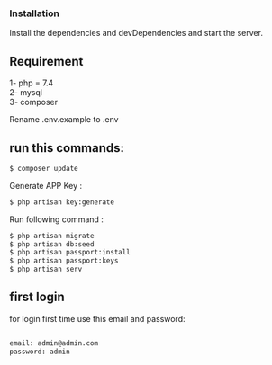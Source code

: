 ### Installation

Install the dependencies and devDependencies and start the server.


## Requirement

1- php = 7.4
<br>
2- mysql
<br>
3- composer
<br>


Rename .env.example to .env


## run this commands:

```sh
$ composer update
```


Generate APP Key :

```sh
$ php artisan key:generate
```
Run following command :

```sh
$ php artisan migrate
$ php artisan db:seed
$ php artisan passport:install
$ php artisan passport:keys
$ php artisan serv
```


## first login

for login first time use this email and password:

```bash

email: admin@admin.com
password: admin

```